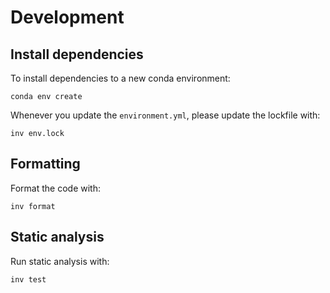 # Development

## Install dependencies

To install dependencies to a new conda environment:

```
conda env create
```

Whenever you update the `environment.yml`, please update the lockfile with:

```
inv env.lock
```


## Formatting

Format the code with:

```
inv format
```


## Static analysis

Run static analysis with:

```
inv test
```
